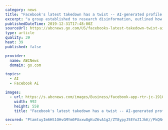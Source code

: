 ```yaml
---
category: news
title: "Facebook's latest takedown has a twist -- AI-generated profile pictures"
excerpt: "a group established to research disinformation, outlined how they identified the artificially created faces from the accounts removed by Facebook. Images generated using artificial intelligence ..."
publishedDateTime: 2019-12-31T17:48:00Z
sourceUrl: https://abcnews.go.com/US/facebooks-latest-takedown-twist-ai-generated-profile-pictures/story?id=67925292
type: article
quality: 39
heat: 39
published: false

provider:
  name: ABCNews
  domain: go.com

topics:
  - AI
  - Facebook AI

images:
  - url: https://s.abcnews.com/images/Business/facebook-app-rtr-jc-191021_hpMain_16x9_992.jpg
    width: 992
    height: 558
    title: "Facebook's latest takedown has a twist -- AI-generated profile pictures"

secured: "PtamtuyIm6HS1OHvGMYm0PUxxw8gKuZ6vA1g2/ZT8ypyJ5EYoZ1JkK//PkQNs7HCSzePC7zzriLJQStU7qT5YCnAFivUt7r5GAEc0UmjrGB2jLZ19gp8WBHCOYKl/YwY4tZghwPNE6vVF2lQm5OO78FFvvY7V337YCxI8CJgiJp+DJZt+4N3QuZWca9ccbnoUeuTXYZliQy03lw7yeKkFnpLTldawlnMm1FQ/PjZgEArbcScfAA3mYPktVNT/Otfg8epBAUHqSEfWnhTMoPzh9uCLUs3auAMpAwnOSLjOQVjmcTJLf3BR3pRdOPhaePH;3F66NxJbJaYzS1o9az1sxw=="
---
```


